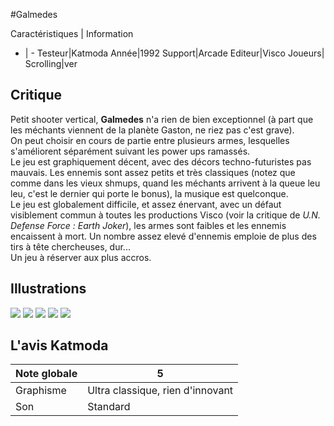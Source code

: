 #Galmedes

Caractéristiques | Information
- | -
Testeur|Katmoda
Année|1992
Support|Arcade
Editeur|Visco
Joueurs|
Scrolling|ver

## Critique
Petit shooter vertical, <b>Galmedes</b> n'a rien de bien exceptionnel (à part que les méchants viennent de la planète Gaston, ne riez pas c'est grave).<br/>On peut choisir en cours de partie entre plusieurs armes, lesquelles s'améliorent séparément suivant les power ups ramassés.<br/>Le jeu est graphiquement décent, avec des décors techno-futuristes pas mauvais. Les ennemis sont assez petits et très classiques (notez que comme dans les vieux shmups, quand les méchants arrivent à la queue leu leu, c'est le dernier qui porte le bonus), la musique est quelconque.<br/>Le jeu est globalement difficile, et assez énervant, avec un défaut visiblement commun à toutes les productions Visco (voir la critique de <i>U.N. Defense Force : Earth Joker</i>), les armes sont faibles et les ennemis encaissent à mort. Un nombre assez elevé d'ennemis emploie de plus des tirs à tête chercheuses, dur...<br/>Un jeu à réserver aux plus accros.

## Illustrations
![](http://www.shmup.com/images/thumbs/galmedes.jpg)
![](http://www.shmup.com/images/thumbs/)
![](http://www.shmup.com/images/thumbs/)
![](http://www.shmup.com/images/thumbs/)
![](http://www.shmup.com/images/thumbs/)

## L'avis Katmoda
Note globale|5
-|-
Graphisme|Ultra classique, rien d'innovant
Son|Standard

